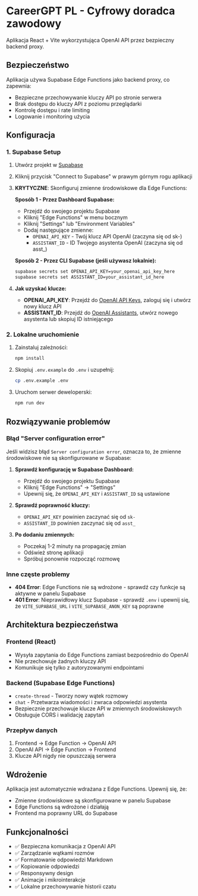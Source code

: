 # CareerGPT PL - Cyfrowy doradca zawodowy

Aplikacja React + Vite wykorzystująca OpenAI API przez bezpieczny backend proxy.

## Bezpieczeństwo

Aplikacja używa Supabase Edge Functions jako backend proxy, co zapewnia:
- Bezpieczne przechowywanie kluczy API po stronie serwera
- Brak dostępu do kluczy API z poziomu przeglądarki
- Kontrolę dostępu i rate limiting
- Logowanie i monitoring użycia

## Konfiguracja

### 1. Supabase Setup

1. Utwórz projekt w [Supabase](https://supabase.com)
2. Kliknij przycisk "Connect to Supabase" w prawym górnym rogu aplikacji
3. **KRYTYCZNE**: Skonfiguruj zmienne środowiskowe dla Edge Functions:
   
   **Sposób 1 - Przez Dashboard Supabase:**
   - Przejdź do swojego projektu Supabase
   - Kliknij "Edge Functions" w menu bocznym
   - Kliknij "Settings" lub "Environment Variables"
   - Dodaj następujące zmienne:
     - `OPENAI_API_KEY` - Twój klucz API OpenAI (zaczyna się od sk-)
     - `ASSISTANT_ID` - ID Twojego asystenta OpenAI (zaczyna się od asst_)

   **Sposób 2 - Przez CLI Supabase (jeśli używasz lokalnie):**
   ```bash
   supabase secrets set OPENAI_API_KEY=your_openai_api_key_here
   supabase secrets set ASSISTANT_ID=your_assistant_id_here
   ```

4. **Jak uzyskać klucze:**
   - **OPENAI_API_KEY**: Przejdź do [OpenAI API Keys](https://platform.openai.com/api-keys), zaloguj się i utwórz nowy klucz API
   - **ASSISTANT_ID**: Przejdź do [OpenAI Assistants](https://platform.openai.com/assistants), utwórz nowego asystenta lub skopiuj ID istniejącego

### 2. Lokalne uruchomienie

1. Zainstaluj zależności:
   ```bash
   npm install
   ```

2. Skopiuj `.env.example` do `.env` i uzupełnij:
   ```bash
   cp .env.example .env
   ```

3. Uruchom serwer deweloperski:
   ```bash
   npm run dev
   ```

## Rozwiązywanie problemów

### Błąd "Server configuration error"

Jeśli widzisz błąd `Server configuration error`, oznacza to, że zmienne środowiskowe nie są skonfigurowane w Supabase:

1. **Sprawdź konfigurację w Supabase Dashboard:**
   - Przejdź do swojego projektu Supabase
   - Kliknij "Edge Functions" → "Settings"
   - Upewnij się, że `OPENAI_API_KEY` i `ASSISTANT_ID` są ustawione

2. **Sprawdź poprawność kluczy:**
   - `OPENAI_API_KEY` powinien zaczynać się od `sk-`
   - `ASSISTANT_ID` powinien zaczynać się od `asst_`

3. **Po dodaniu zmiennych:**
   - Poczekaj 1-2 minuty na propagację zmian
   - Odśwież stronę aplikacji
   - Spróbuj ponownie rozpocząć rozmowę

### Inne częste problemy

- **404 Error**: Edge Functions nie są wdrożone - sprawdź czy funkcje są aktywne w panelu Supabase
- **401 Error**: Nieprawidłowy klucz Supabase - sprawdź `.env` i upewnij się, że `VITE_SUPABASE_URL` i `VITE_SUPABASE_ANON_KEY` są poprawne

## Architektura bezpieczeństwa

### Frontend (React)
- Wysyła zapytania do Edge Functions zamiast bezpośrednio do OpenAI
- Nie przechowuje żadnych kluczy API
- Komunikuje się tylko z autoryzowanymi endpointami

### Backend (Supabase Edge Functions)
- `create-thread` - Tworzy nowy wątek rozmowy
- `chat` - Przetwarza wiadomości i zwraca odpowiedzi asystenta
- Bezpiecznie przechowuje klucze API w zmiennych środowiskowych
- Obsługuje CORS i walidację zapytań

### Przepływ danych
1. Frontend → Edge Function → OpenAI API
2. OpenAI API → Edge Function → Frontend
3. Klucze API nigdy nie opuszczają serwera

## Wdrożenie

Aplikacja jest automatycznie wdrażana z Edge Functions. Upewnij się, że:
- Zmienne środowiskowe są skonfigurowane w panelu Supabase
- Edge Functions są wdrożone i działają
- Frontend ma poprawny URL do Supabase

## Funkcjonalności

- ✅ Bezpieczna komunikacja z OpenAI API
- ✅ Zarządzanie wątkami rozmów
- ✅ Formatowanie odpowiedzi Markdown
- ✅ Kopiowanie odpowiedzi
- ✅ Responsywny design
- ✅ Animacje i mikrointerakcje
- ✅ Lokalne przechowywanie historii czatu